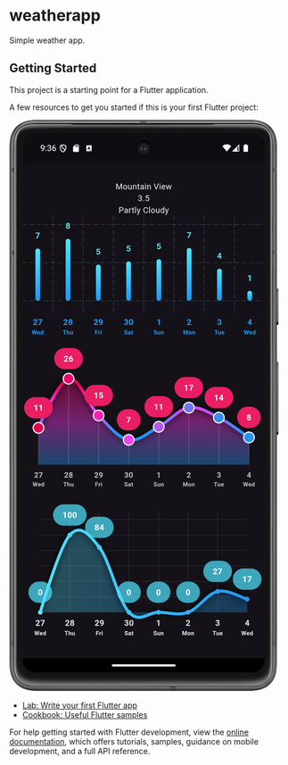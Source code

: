 # weatherapp

Simple weather app.

## Getting Started

This project is a starting point for a Flutter application.

A few resources to get you started if this is your first Flutter project:

![WeatherApp](Screenshot_20241127_223629.png)

- [Lab: Write your first Flutter app](https://docs.flutter.dev/get-started/codelab)
- [Cookbook: Useful Flutter samples](https://docs.flutter.dev/cookbook)

For help getting started with Flutter development, view the
[online documentation](https://docs.flutter.dev/), which offers tutorials,
samples, guidance on mobile development, and a full API reference.
